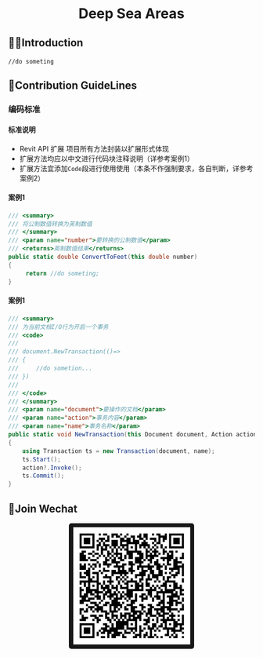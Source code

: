 <h1 align="center">Deep Sea Areas</h1>

## 🙋‍♀️Introduction

```
//do someting
```

## 🌈Contribution GuideLines

### 编码标准
#### 标准说明
* Revit API 扩展 项目所有方法封装以扩展形式体现
* 扩展方法均应以中文进行代码块注释说明（详参考案例1）
* 扩展方法宜添加<code>Code</code>段进行使用使用（本条不作强制要求，各自判断，详参考案例2）

#### 案例1
``` C#
/// <summary>
/// 将公制数值转换为英制数值
/// </summary>
/// <param name="number">要转换的公制数值</param>
/// <returns>英制数值结果</returns>
public static double ConvertToFeet(this double number)
{
     return //do someting;
}
```

#### 案例1
``` C#
/// <summary>
/// 为当前文档I/O行为开启一个事务
/// <code>
/// 
/// document.NewTransaction(()=>
/// {
///     //do sometion...
/// })
/// 
/// </code>
/// </summary>
/// <param name="document">要操作的文档</param>
/// <param name="action">事务内容</param>
/// <param name="name">事务名称</param>
public static void NewTransaction(this Document document, Action action = null, string name = "Default Transaction Name")
{
    using Transaction ts = new Transaction(document, name);
    ts.Start();
    action?.Invoke();
    ts.Commit();
}
```

## 🍿Join Wechat

<p style="text-align:center">
<img style="border-radius:2%!important" 
     width="256px" 
     alt="deepseaareas" 
     src="./WeChatCode.jpg">
</p>
